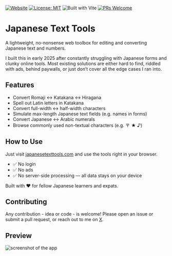 [![Website](https://img.shields.io/website?down_color=red&down_message=offline&up_color=green&up_message=online&url=https%3A%2F%2Fjapanesetexttools.com)](https://japanesetexttools.com)
[![License: MIT](https://img.shields.io/badge/License-MIT-yellow.svg)](LICENSE)
![Built with Vite](https://img.shields.io/badge/built%20with-vite-646CFF?logo=vite&logoColor=white)
[![PRs Welcome](https://img.shields.io/badge/PRs-welcome-brightgreen.svg)](https://github.com/RNXT01/japanese-text-tools/pulls)

# Japanese Text Tools

A lightweight, no-nonsense web toolbox for editing and converting Japanese text and numbers.

I built this in early 2025 after constantly struggling with Japanese forms and clunky online tools. Most existing solutions are either hard to find, riddled with ads, behind paywalls, or just don’t cover all the edge cases I ran into.

## Features

- Convert Romaji ↔ Katakana ↔ Hiragana
- Spell out Latin letters in Katakana
- Convert full-width ↔ half-width characters
- Simulate max-length Japanese text fields (e.g. names in forms)
- Convert Japanese ↔ Arabic numerals
- Browse commonly used non-textual characters (e.g. 〒 ★ ♪)


## How to Use

Just visit [japanesetexttools.com](https://japanesetexttools.com) and use the tools right in your browser.

- ✅ No login
- ✅ No ads
- ✅ No server-side processing — all data stays on your device

Built with ❤️ for fellow Japanese learners and expats.

## Contributing

Any contribution - idea or code - is welcome! Please open an issue or submit a pull request, or reach out to me on [X](https://x.com/RNXT01).

## Preview

![screenshot of the app](https://japanesetexttools.com/2025-04-08-screenshot.png)